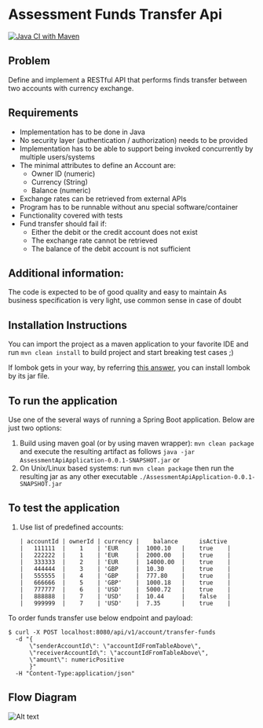 # Assessment Funds Transfer Api
[![Java CI with Maven](https://github.com/morthenn/can-into-space/actions/workflows/maven.yml/badge.svg)](https://github.com/morthenn/can-into-space/actions/workflows/maven.yml)

## Problem ##

Define and implement a RESTful API that performs finds transfer between two accounts with currency exchange.

## Requirements ##

- Implementation has to be done in Java
- No security layer (authentication / authorization) needs to be provided
- Implementation has to be able to support being invoked concurrently by multiple users/systems
- The minimal attributes to define an Account are:
  - Owner ID (numeric)
  - Currency (String)
  - Balance (numeric)
- Exchange rates can be retrieved from external APIs
- Program has to be runnable without anu special software/container
- Functionality covered with tests
- Fund transfer should fail if:
  - Either the debit or the credit account does not exist
  - The exchange rate cannot be retrieved
  - The balance of the debit account is not sufficient


## Additional information:

The code is expected to be of good quality and easy to maintain
As business specification is very light, use common sense in case of doubt

## Installation Instructions
You can import the project as a maven application to your favorite IDE and run `mvn clean install` to build project and start breaking test cases ;)

If lombok gets in your way, by referring [this answer](https://stackoverflow.com/a/22332248/4130569), you can install lombok by its jar file.

## To run the application
Use one of the several ways of running a Spring Boot application. Below are just two options:

1. Build using maven goal (or by using maven wrapper): `mvn clean package` and execute the resulting artifact as follows `java -jar AssessmentApiApplication-0.0.1-SNAPSHOT.jar` or
2. On Unix/Linux based systems: run `mvn clean package` then run the resulting jar as any other executable `./AssessmentApiApplication-0.0.1-SNAPSHOT.jar`

## To test the application
1. Use list of predefined accounts:
    ```
   | accountId | ownerId | currency |    balance      isActive
   |   111111  |    1    | 'EUR     |  1000.10   |    true    |
   |   222222  |    1    | 'EUR     |  2000.00   |    true    |
   |   333333  |    2    | 'EUR     |  14000.00  |    true    |
   |   444444  |    3    | 'GBP     |  10.30     |    true    |
   |   555555  |    4    | 'GBP     |  777.80    |    true    |
   |   666666  |    5    | 'GBP'    |  1000.18   |    true    |
   |   777777  |    6    | 'USD'    |  5000.72   |    true    |
   |   888888  |    7    | 'USD'    |  10.44     |    false   |
   |   999999  |    7    | 'USD'    |  7.35      |    true    |
   ```
To order funds transfer use below endpoint and payload:

```
$ curl -X POST localhost:8080/api/v1/account/transfer-funds 
  -d "{
      \"senderAccountId\": \"accountIdFromTableAbove\",
      \"receiverAccountId\": \"accountIdFromTableAbove\",
      \"amount\": numericPositive
      }" 
  -H "Content-Type:application/json"
```

## Flow Diagram

![Alt text](./flow.svg)
